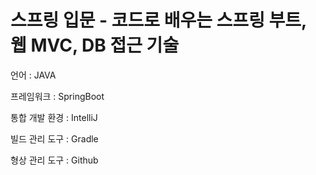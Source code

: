 # 스프링 입문 - 코드로 배우는 스프링 부트, 웹 MVC, DB 접근 기술

언어 : JAVA

프레임워크 : SpringBoot

통합 개발 환경 : IntelliJ

빌드 관리 도구 : Gradle

형상 관리 도구 : Github
